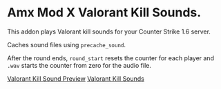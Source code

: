 # Amx Mod X Valorant Kill Sounds.

This addon plays Valorant kill sounds for your Counter Strike 1.6 server.

Caches sound files using `precache_sound`.

After the round ends, `round_start` resets the counter for each player and `.wav` starts the counter from zero for the audio file.

[Valorant Kill Sound Preview](https://vimeo.com/1045447706)
[Valorant Kill Sounds](https://www.youtube.com/watch?v=lfu_WZ6p51U)
